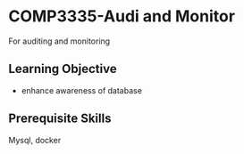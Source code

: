 # COMP3335-Audi and Monitor

For auditing and monitoring

## Learning Objective

- enhance awareness of database

## Prerequisite Skills

Mysql, docker

